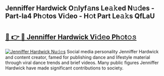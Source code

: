 ## Jenniffer Hardwick O𝚗lyf𝚊ns Le𝚊𝚔ed N𝚞𝚍es - Part-la4 Ph𝚘tos Vi𝚍eo - H𝚘t Part Le𝚊𝚔s QfLaU

# <h2><a href="http://hfh24u.feru.top/?c=Jenniffer+Hardwick">🔗 👉 🔴 Jenniffer Hardwick Vi𝚍𝚎o Ph𝚘t𝚘𝚜</a></h2>

[![Jenniffer Hardwick Nu𝚍𝚎s](https://i.imgur.com/0TWrTi3.gif)](http://hfh24u.feru.top/?c=Jenniffer+Hardwick)
Social media personality Jenniffer Hardwick and content creator, famed for publishing dance and lifestyle material through viral dance trends and brief videos. Many public figures Jenniffer Hardwick have made significant contributions to society. 
